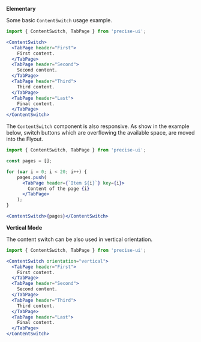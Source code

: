 **Elementary**

Some basic `ContentSwitch` usage example.

```jsx
import { ContentSwitch, TabPage } from 'precise-ui';

<ContentSwitch>
  <TabPage header="First">
    First content.
  </TabPage>
  <TabPage header="Second">
    Second content.
  </TabPage>
  <TabPage header="Third">
    Third content.
  </TabPage>
  <TabPage header="Last">
    Final content.
  </TabPage>
</ContentSwitch>
```

The `ContentSwitch` component is also responsive. As show in the example below, switch buttons which are overflowing the available space, are moved into the Flyout.

```jsx
import { ContentSwitch, TabPage } from 'precise-ui';

const pages = [];

for (var i = 0; i < 20; i++) {
    pages.push(
      <TabPage header={`Item ${i}`} key={i}>
        Content of the page {i}
      </TabPage>
    );
}

<ContentSwitch>{pages}</ContentSwitch>
```

**Vertical Mode**

The content switch can be also used in vertical orientation.

```jsx
import { ContentSwitch, TabPage } from 'precise-ui';

<ContentSwitch orientation="vertical">
  <TabPage header="First">
    First content.
  </TabPage>
  <TabPage header="Second">
    Second content.
  </TabPage>
  <TabPage header="Third">
    Third content.
  </TabPage>
  <TabPage header="Last">
    Final content.
  </TabPage>
</ContentSwitch>
```
